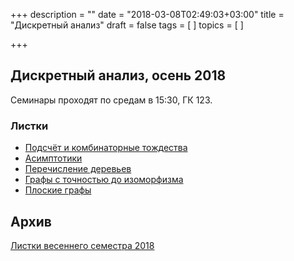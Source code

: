 +++
description = ""
date = "2018-03-08T02:49:03+03:00"
title = "Дискретный анализ"
draft = false
tags = [
]
topics = [
]

+++

## Дискретный анализ, осень 2018

Семинары проходят по средам в 15:30, ГК 123.

### Листки

- [Подсчёт и комбинаторные тождества](2018-fall/1.pdf)
- [Асимптотики](2018-fall/2.pdf)
- [Перечисление деревьев](2018-fall/3.pdf)
- [Графы с точностью до изоморфизма](2018-fall/4.pdf)
- [Плоские графы](2018-fall/5.pdf)

## Архив

[Листки весеннего семестра 2018](2018-spring)
